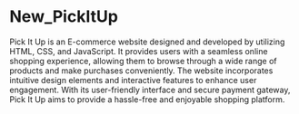 # New_PickItUp
Pick It Up is an E-commerce website designed and developed by utilizing HTML, CSS, and JavaScript. It provides users with a seamless online shopping experience, allowing them to browse through a wide range of products and make purchases conveniently. The website incorporates intuitive design elements and interactive features to enhance user engagement. With its user-friendly interface and secure payment gateway, Pick It Up aims to provide a hassle-free and enjoyable shopping platform.
